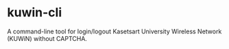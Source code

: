 # kuwin-cli
A command-line tool for login/logout Kasetsart University Wireless Network (KUWiN) without CAPTCHA.

